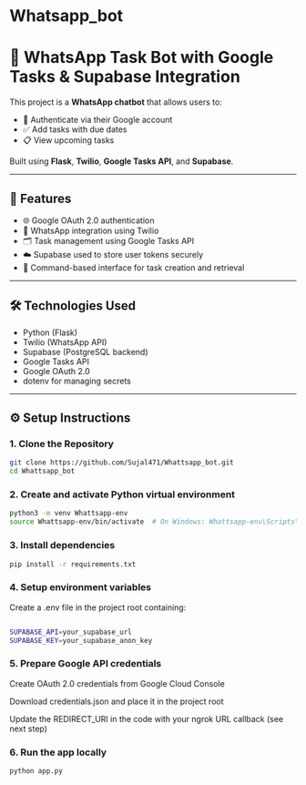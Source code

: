 # Whatsapp_bot
# 📱 WhatsApp Task Bot with Google Tasks & Supabase Integration

This project is a **WhatsApp chatbot** that allows users to:
- 🔐 Authenticate via their Google account
- ✅ Add tasks with due dates
- 📋 View upcoming tasks

Built using **Flask**, **Twilio**, **Google Tasks API**, and **Supabase**.

---

## 🚀 Features

- 🌐 Google OAuth 2.0 authentication
- 📲 WhatsApp integration using Twilio
- 🗂 Task management using Google Tasks API
- ☁️ Supabase used to store user tokens securely
- 📅 Command-based interface for task creation and retrieval

---

## 🛠 Technologies Used

- Python (Flask)
- Twilio (WhatsApp API)
- Supabase (PostgreSQL backend)
- Google Tasks API
- Google OAuth 2.0
- dotenv for managing secrets

---

## ⚙️ Setup Instructions

### 1. Clone the Repository

```bash
git clone https://github.com/Sujal471/Whattsapp_bot.git
cd Whattsapp_bot
```
### 2. Create and activate Python virtual environment
```bash
python3 -m venv Whattsapp-env
source Whattsapp-env/bin/activate  # On Windows: Whattsapp-env\Scripts\activate
```
###  3. Install dependencies
```bash
pip install -r requirements.txt
```

### 4. Setup environment variables
Create a .env file in the project root containing:
```bash

SUPABASE_API=your_supabase_url
SUPABASE_KEY=your_supabase_anon_key
```
### 5. Prepare Google API credentials
Create OAuth 2.0 credentials from Google Cloud Console

Download credentials.json and place it in the project root

Update the REDIRECT_URI in the code with your ngrok URL callback (see next step)
### 6. Run the app locally
```bash
python app.py

